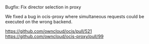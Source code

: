 Bugfix: Fix director selection in proxy

We fixed a bug in ocis-proxy where simultaneous requests could be executed on the wrong backend.

https://github.com/owncloud/ocis/pull/521
https://github.com/owncloud/ocis-proxy/pull/99
